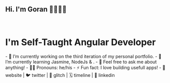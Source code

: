 <!--
**horiv7/horiv7** is a ✨ _special_ ✨ repository because its `README.md` (this file) appears on your GitHub profile.

Here are some ideas to get you started:

- 🔭 I’m currently working on ...
- 🌱 I’m currently learning ...
- 👯 I’m looking to collaborate on ...
- 🤔 I’m looking for help with ...
- 💬 Ask me about ...
- 📫 How to reach me: ...
- 😄 Pronouns: ...
- ⚡ Fun fact: ...
-->
## Hi. I'm Goran 👋👩🏼‍💻
</br> 

# I'm Self-Taught Angular Developer
</hr>   
- 🔭 I’m currently working on the third iteration of my personal portfolio.  
- 🌱 I’m currently learning Jasmine, NodeJs & .  
- 💬 Feel free to ask me about anything!  
- 👩🏼 Pronouns: he/his  
- ⚡️ Fun fact: I love building usefull apps!  
- 🏡 website | 🐦 twitter | 🎏 glitch | 🗓 timeline | 👔 linkedin  
